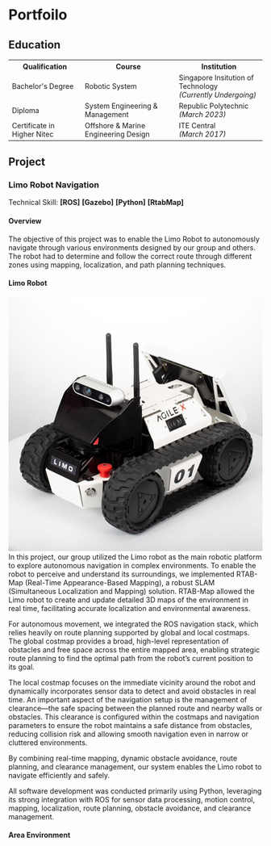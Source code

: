 # Portfoilo 


<h2 align="left">Education</h2>

<div align="left">

<table>
  <tr>
    <th>Qualification</th>
    <th>Course</th>
    <th>Institution</th>
  </tr>
    <tr>
    <td>Bachelor's Degree</td>
    <td>Robotic System</td>
    <td>Singapore Insitution of Technology<br><em>(Currently Undergoing)</em></td>
  </tr>
  <tr>
    <td>Diploma</td>
    <td>System Engineering & Management</td>
    <td>Republic Polytechnic<br><em>(March 2023)</em></td>
  </tr>
  <tr>
    <td>Certificate in Higher Nitec</td>
    <td>Offshore & Marine Engineering Design</td>
    <td>ITE Central<br><em>(March 2017)</em></td>
  </tr>
</table>

</div>

## Project
### Limo Robot Navigation
Technical Skill: <strong>[ROS]</strong>  <strong>[Gazebo]</strong>  <strong>[Python]</strong>  <strong>[RtabMap]</strong> 
#### Overview
The objective of this project was to enable the Limo Robot to autonomously navigate through various environments designed by our group and others. The robot had to determine and follow the correct route through different zones using mapping, localization, and path planning techniques.
#### Limo Robot
![Limo Robot](image/Limo.jpg)<br>
In this project, our group utilized the Limo robot as the main robotic platform to explore autonomous navigation in complex environments. To enable the robot to perceive and understand its surroundings, we implemented RTAB-Map (Real-Time Appearance-Based Mapping), a robust SLAM (Simultaneous Localization and Mapping) solution. RTAB-Map allowed the Limo robot to create and update detailed 3D maps of the environment in real time, facilitating accurate localization and environmental awareness.

For autonomous movement, we integrated the ROS navigation stack, which relies heavily on route planning supported by global and local costmaps. The global costmap provides a broad, high-level representation of obstacles and free space across the entire mapped area, enabling strategic route planning to find the optimal path from the robot’s current position to its goal.

The local costmap focuses on the immediate vicinity around the robot and dynamically incorporates sensor data to detect and avoid obstacles in real time. An important aspect of the navigation setup is the management of clearance—the safe spacing between the planned route and nearby walls or obstacles. This clearance is configured within the costmaps and navigation parameters to ensure the robot maintains a safe distance from obstacles, reducing collision risk and allowing smooth navigation even in narrow or cluttered environments.

By combining real-time mapping, dynamic obstacle avoidance, route planning, and clearance management, our system enables the Limo robot to navigate efficiently and safely.

All software development was conducted primarily using Python, leveraging its strong integration with ROS for sensor data processing, motion control, mapping, localization, route planning, obstacle avoidance, and clearance management.
#### Area Environment
